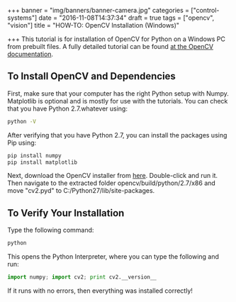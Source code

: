 +++
banner = "img/banners/banner-camera.jpg"
categories = ["control-systems"]
date = "2016-11-08T14:37:34"
draft = true
tags = ["opencv", "vision"]
title = "HOW-TO: OpenCV Installation (Windows)"

+++
This tutorial is for installation of OpenCV for Python on a Windows PC from prebuilt files. A fully detailed tutorial can be found [at the OpenCV documentation](http://docs.opencv.org/3.0-beta/doc/py_tutorials/py_setup/py_setup_in_windows/py_setup_in_windows.html#install-opencv-python-in-windows).

## To Install OpenCV and Dependencies

First, make sure that your computer has the right Python setup with Numpy. Matplotlib is optional and is mostly for use with the tutorials. You can check that you have Python 2.7.whatever using:

```bash
python -V
```

After verifying that you have Python 2.7, you can install the packages using Pip using:

```bash
pip install numpy
pip install matplotlib
```

Next, download the OpenCV installer from [here](https://sourceforge.net/projects/opencvlibrary/?source=typ_redirect). Double-click and run it. Then navigate to the extracted folder opencv/build/python/2.7/x86 and move "cv2.pyd" to C:/Python27/lib/site-packages.

## To Verify Your Installation

Type the following command:

```bash
python
```

This opens the Python Interpreter, where you can type the following and run:

```python
import numpy; import cv2; print cv2.__version__
```

If it runs with no errors, then everything was installed correctly!